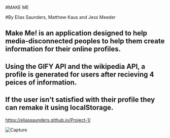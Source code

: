 #MAKE ME

#By Elias Saunders, Matthew Kaus and Jess Meeder

## Make Me! is an application designed to help media-disconnected peoples to help them create information for their online profiles. 

## Using the GIFY API and the wikipedia API, a profile is generated for users after recieving 4 peices of information. 

## If the user isn't satisfied with their profile they can remake it using localStorage. 

https://eliassaunders.github.io/Project-1/

![Capture](https://user-images.githubusercontent.com/80015564/116826494-16e4fc80-ab49-11eb-994a-7873dff75d0d.PNG)
